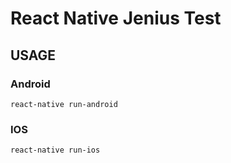 # React Native Jenius Test

## USAGE

### Android
```
react-native run-android 
```

### IOS
```
react-native run-ios 
```